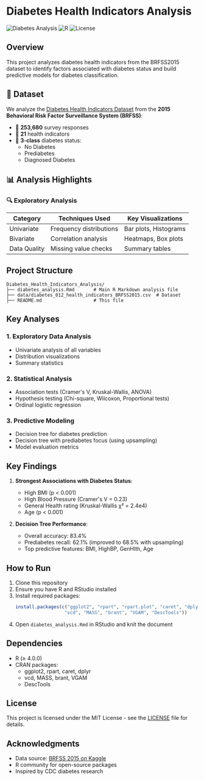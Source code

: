 # Diabetes Health Indicators Analysis

![Diabetes Analysis](https://img.shields.io/badge/analysis-health%20indicators-blue)
![R](https://img.shields.io/badge/language-R-276DC3)
![License](https://img.shields.io/badge/license-MIT-green)

## Overview

This project analyzes diabetes health indicators from the BRFSS2015 dataset to identify factors associated with diabetes status and build predictive models for diabetes classification.


## 📂 Dataset

We analyze the [Diabetes Health Indicators Dataset](https://www.kaggle.com/datasets/alexteboul/diabetes-health-indicators-dataset) from the **2015 Behavioral Risk Factor Surveillance System (BRFSS)**:

- 📌 **253,680** survey responses
- 📌 **21** health indicators
- 📌 **3-class** diabetes status:
  - No Diabetes
  - Prediabetes 
  - Diagnosed Diabetes

## 📊 Analysis Highlights

### 🔍 Exploratory Analysis
| Category       | Techniques Used          | Key Visualizations          |
|----------------|-------------------------|----------------------------|
| Univariate     | Frequency distributions | Bar plots, Histograms      |
| Bivariate      | Correlation analysis    | Heatmaps, Box plots        |
| Data Quality   | Missing value checks    | Summary tables             |


## Project Structure

```
Diabetes_Health_Indicators_Analysis/
├── diabetes_analysis.Rmd       # Main R Markdown analysis file
├── data/diabetes_012_health_indicators_BRFSS2015.csv  # Dataset
├── README.md                   # This file
```

## Key Analyses

### 1. Exploratory Data Analysis
- Univariate analysis of all variables
- Distribution visualizations
- Summary statistics

### 2. Statistical Analysis
- Association tests (Cramer's V, Kruskal-Wallis, ANOVA)
- Hypothesis testing (Chi-square, Wilcoxon, Proportional tests)
- Ordinal logistic regression

### 3. Predictive Modeling
- Decision tree for diabetes prediction
- Decision tree with prediabetes focus (using upsampling)
- Model evaluation metrics

## Key Findings

1. **Strongest Associations with Diabetes Status**:
   - High BMI (p < 0.001)
   - High Blood Pressure (Cramer's V = 0.23)
   - General Health rating (Kruskal-Wallis χ² = 2.4e4)
   - Age (p < 0.001)

2. **Decision Tree Performance**:
   - Overall accuracy: 83.4%
   - Prediabetes recall: 62.1% (improved to 68.5% with upsampling)
   - Top predictive features: BMI, HighBP, GenHlth, Age

## How to Run

1. Clone this repository
2. Ensure you have R and RStudio installed
3. Install required packages:
   ```r
   install.packages(c("ggplot2", "rpart", "rpart.plot", "caret", "dplyr", 
                     "vcd", "MASS", "brant", "VGAM", "DescTools"))
   ```
4. Open `diabetes_analysis.Rmd` in RStudio and knit the document

## Dependencies

- R (≥ 4.0.0)
- CRAN packages:
  - ggplot2, rpart, caret, dplyr
  - vcd, MASS, brant, VGAM
  - DescTools

## License

This project is licensed under the MIT License - see the [LICENSE](LICENSE) file for details.

## Acknowledgments

- Data source: [BRFSS 2015 on Kaggle](https://www.kaggle.com/datasets/alexteboul/diabetes-health-indicators-dataset)
- R community for open-source packages
- Inspired by CDC diabetes research
